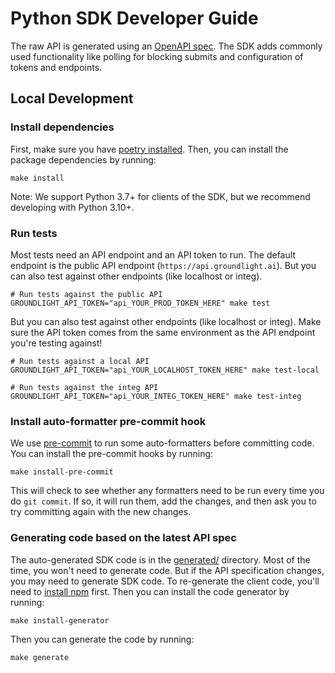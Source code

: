 # Python SDK Developer Guide

The raw API is generated using an [OpenAPI spec](spec/public-api.yaml). The SDK adds commonly used
functionality like polling for blocking submits and configuration of tokens and endpoints.

## Local Development

### Install dependencies

First, make sure you have [poetry installed](https://python-poetry.org/docs/#installation). Then,
you can install the package dependencies by running:

```shell
make install
```

Note: We support Python 3.7+ for clients of the SDK, but we recommend developing with Python 3.10+.

### Run tests

Most tests need an API endpoint and an API token to run. The default endpoint is the public API
endpoint (`https://api.groundlight.ai`). But you can also test against other endpoints (like
localhost or integ).

```shell
# Run tests against the public API
GROUNDLIGHT_API_TOKEN="api_YOUR_PROD_TOKEN_HERE" make test
```

But you can also test against other endpoints (like localhost or integ). Make sure the API token
comes from the same environment as the API endpoint you're testing against!

```shell
# Run tests against a local API
GROUNDLIGHT_API_TOKEN="api_YOUR_LOCALHOST_TOKEN_HERE" make test-local

# Run tests against the integ API
GROUNDLIGHT_API_TOKEN="api_YOUR_INTEG_TOKEN_HERE" make test-integ
```

### Install auto-formatter pre-commit hook

We use [pre-commit](https://pre-commit.com/) to run some auto-formatters before committing code. You
can install the pre-commit hooks by running:

```shell
make install-pre-commit
```

This will check to see whether any formatters need to be run every time you do `git commit`. If so,
it will run them, add the changes, and then ask you to try committing again with the new changes.

### Generating code based on the latest API spec

The auto-generated SDK code is in the [generated/](generated) directory. Most of the time, you won't
need to generate code. But if the API specification changes, you may need to generate SDK code. To
re-generate the client code, you'll need to [install npm](https://github.com/nvm-sh/nvm#intro)
first. Then you can install the code generator by running:

```shell
make install-generator
```

Then you can generate the code by running:

```shell
make generate
```
